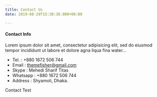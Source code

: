 ```yaml
---
title: Contact Us
date: 2019-08-29T15:38:38.000+06:00

---
```

#### Contact Info

Lorem ipsum dolor sit amet, consectetur adipisicing elit, sed do eiusmod tempor incididunt ut labore et dolore agna liqua fina water...

* Tel. : +880 1672 506 744
* Email : themefisher@gmail.com
* Skype : Mehedi Sharif Titas
* Whatsapp : +880 1672 506 744
* Address : Shyamoli, Dhaka.

Contact Test